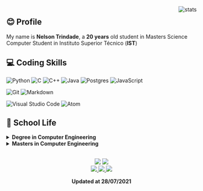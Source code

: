 <img align="right" alt="stats" src="https://github-readme-stats.vercel.app/api?username=nelsontr&show_icons=true&hide_border=true&hide=issues,prs" />

<p align="center">
<h2 align="left">😊 Profile</h2>
My name is <b>Nelson Trindade</b>, a <b>20 years</b> old student in Masters Science Computer Student in Instituto Superior Técnico (<b>IST</b>)
</p>

## :computer: Coding Skills

![Python](https://img.shields.io/badge/python-%2314354C.svg?style=for-the-badge&logo=python&logoColor=white)
![C](https://img.shields.io/badge/C-%2300599C.svg?style=for-the-badge&logo=c&logoColor=white)
![C++](https://img.shields.io/badge/C++-%2300599C.svg?style=for-the-badge&logo=c%2B%2B&logoColor=white)
![Java](https://img.shields.io/badge/Java-%23ED8B00.svg?style=for-the-badge&logo=java&logoColor=white)
![Postgres](https://img.shields.io/badge/Postgres-%23316192.svg?style=for-the-badge&logo=postgresql&logoColor=white)
![JavaScript](https://img.shields.io/badge/JavaScript-%23323330.svg?style=for-the-badge&logo=javascript&logoColor=%23F7DF1E)

![Git](https://img.shields.io/badge/git-%23F05033.svg?style=for-the-badge&logo=git&logoColor=white)
![Markdown](https://img.shields.io/badge/markdown-%23000000.svg?style=for-the-badge&logo=markdown&logoColor=white)

![Visual Studio Code](https://img.shields.io/badge/Visual%20Code-0078d7.svg?style=for-the-badge&logo=visual-studio-code&logoColor=white)
![Atom](https://img.shields.io/badge/Atom-%2366595C.svg?style=for-the-badge&logo=atom&logoColor=white)

## :school: School Life

<details id="school">

<summary> <b>Degree in Computer Engineering</b> </summary>

  <details id="firstYear">

  <summary>
    <b>:one:º Year</b>
    
    | Introduction to Algorithms and Data Structures | Foundations of Programming | Logic for Programming |
  </summary>

  | [![ReadMe Card](https://github-readme-stats.vercel.app/api/pin/?username=nelsontr&repo=FP_2018-2019)](https://github.com/nelsontr/FP_2018-2019) | [![ReadMe Card](https://github-readme-stats.vercel.app/api/pin/?username=nelsontr&repo=IAED_2018-2019)](https://github.com/nelsontr/IAED_2018-2019) |
  |:--:|:--:|
  | [![ReadMe Card](https://github-readme-stats.vercel.app/api/pin/?username=nelsontr&repo=LP_2018-2019)](https://github.com/nelsontr/LP_2018-2019) | -- |

  </details>

  <details id="secondYear">

  <summary>
    <b>:two:º Year</b>
    
    | Analysis and Synthesis of Algorithms | Human-Computer Interaction | Object-Oriented Programming | Operating Systems |
  </summary>

  | [![ReadMe Card](https://github-readme-stats.vercel.app/api/pin/?username=nelsontr&repo=SO_2019-2020)](https://github.com/nelsontr/SO_2019-2020)| [![ReadMe Card](https://github-readme-stats.vercel.app/api/pin/?username=nelsontr&repo=PO_2019-2020)](https://github.com/nelsontr/PO_2019-2020) | 
  |:--:|:--:|
  | [![ReadMe Card](https://github-readme-stats.vercel.app/api/pin/?username=nelsontr&repo=IPM_2019-2020)](https://github.com/nelsontr/IPM_2019-2020) | [![ReadMe Card](https://github-readme-stats.vercel.app/api/pin/?username=nelsontr&repo=ASA_2019-2020)](https://github.com/nelsontr/ASA_2019-2020)

  </details>

  <details id="thirdYear">

  <summary>
    <b>:three:º Year</b>
    
    | Artificial Intelligence | Computer Graphics | Databases | Computer Network |
    | Systems Analysis and Modeling | Theory of Computation | Compilers | Distributed Systems | Software Engineering |
  </summary>

  | [![ReadMe Card](https://github-readme-stats.vercel.app/api/pin/?username=nelsontr&repo=IA_2020-2021)](https://github.com/nelsontr/IA_2020-2021)| [![ReadMe Card](https://github-readme-stats.vercel.app/api/pin/?username=nelsontr&repo=BD_2020-2021)](https://github.com/nelsontr/BD_2020-2021) | 
  |:--:|:--:|
  | [![ReadMe Card](https://github-readme-stats.vercel.app/api/pin/?username=nelsontr&repo=CG_2020-2021)](https://github.com/nelsontr/CG_2020-2021) | [**RC 🔐**](https://github.com/nelsontr/RC_2020-2021)
  | [![ReadMe Card](https://github-readme-stats.vercel.app/api/pin/?username=nelsontr&repo=AMS_2020-2021)](https://github.com/nelsontr/AMS_2020-2021) | [![ReadMe Card](https://github-readme-stats.vercel.app/api/pin/?username=nelsontr&repo=Comp_2020-2021)](https://github.com/nelsontr/Comp_2020-2021)|
  | [![ReadMe Card](https://github-readme-stats.vercel.app/api/pin/?username=nelsontr&repo=AMS_2020-2021)](https://github.com/nelsontr/AMS_2020-2021) | [![ReadMe Card](https://github-readme-stats.vercel.app/api/pin/?username=nelsontr&repo=Comp_2020-2021)](https://github.com/nelsontr/Comp_2020-2021)|
  | [![ReadMe Card](https://github-readme-stats.vercel.app/api/pin/?username=nelsontr&repo=TCom_2020-2021)](https://github.com/nelsontr/TCom_2020-2021)| **--** |

  </details>

</details>

<details>
<summary><b>Masters in Computer Engineering</b></summary>
<p>On going... 🤭</p>
</details>

<br/>

<p align="center">
  <img src="https://img.shields.io/badge/Windows-0078D6?style=for-the-badge&logo=windows&logoColor=white"/>
  <img src="https://img.shields.io/badge/Linux-FCC624?style=for-the-badge&logo=linux&logoColor=black"/>
  
  <br/>
  
  <a href="https://discord.com/users/689142423728685070/">
    <img src="https://img.shields.io/badge/Discord-%237289DA.svg?style=for-the-badge&logo=discord&logoColor=white"/>
  </a>
  
  <a href="https://www.linkedin.com/in/trindadenelson/">
    <img src="https://img.shields.io/badge/linkedin-%230077B5.svg?style=for-the-badge&logo=linkedin&logoColor=white"/>
  </a>
  
  <a href="https://github.com/nelsontr?tab=followers">
    <img src="https://img.shields.io/badge/github-%23121011.svg?style=for-the-badge&logo=github&logoColor=white"/>
  </a>
</p>

<p align="center">
 <b>Updated at 28/07/2021</b>
</p>
